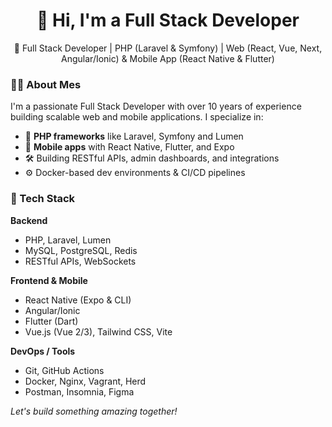 <h1 align="center">👋 Hi, I'm a Full Stack Developer </h1>

<p align="center">
  🚀 Full Stack Developer | PHP (Laravel & Symfony) | Web (React, Vue, Next, Angular/Ionic) & Mobile App (React Native & Flutter)  
</p>

### 🧑‍💻 About Mes

I'm a passionate Full Stack Developer with over 10 years of experience building scalable web and mobile applications. I specialize in:

- 🧩 **PHP frameworks** like Laravel, Symfony and Lumen
- 📱 **Mobile apps** with React Native, Flutter, and Expo
- 🛠️ Building RESTful APIs, admin dashboards, and integrations
- ⚙️ Docker-based dev environments & CI/CD pipelines

### 🔧 Tech Stack

**Backend**
- PHP, Laravel, Lumen
- MySQL, PostgreSQL, Redis
- RESTful APIs, WebSockets

**Frontend & Mobile**
- React Native (Expo & CLI)
- Angular/Ionic 
- Flutter (Dart)
- Vue.js (Vue 2/3), Tailwind CSS, Vite

**DevOps / Tools**
- Git, GitHub Actions
- Docker, Nginx, Vagrant, Herd
- Postman, Insomnia, Figma

*Let's build something amazing together!*
